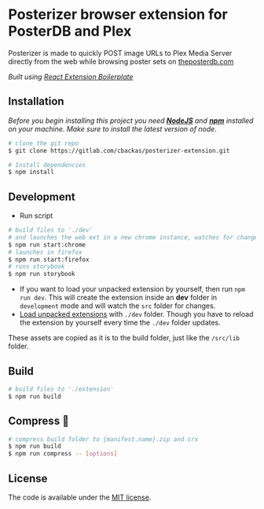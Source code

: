 # Posterizer browser extension for PosterDB and Plex

Posterizer is made to quickly POST image URLs to Plex Media Server directly from the web while browsing poster sets on [theposterdb.com](https://theposterdb.com/)

*Built using [React Extension Boilerplate](https://github.com/kryptokinght/react-extension-boilerplate)*


## Installation

*Before you begin installing this project you need [**NodeJS**](https://nodejs.org/en/) and [**npm**](https://www.npmjs.com/get-npm) installed on your machine. Make sure to install the latest version of node.*

```bash
# clone the git repo
$ git clone https://gitlab.com/cbackas/posterizer-extension.git

# Install dependencies
$ npm install
```

## Development

* Run script
```bash
# build files to './dev' 
# and launches the web ext in a new chrome instance, watches for changes and updates
$ npm run start:chrome
# launches in firefox
$ npm run start:firefox
# runs storybook
$ npm run storybook
```

* If you want to load your unpacked extension by yourself, then run `npm run dev`. This will create the extension inside an **dev** folder in `development` mode and will watch the `src` folder for changes.   
* [Load unpacked extensions](https://developer.chrome.com/extensions/getstarted#unpacked) with `./dev` folder. Though you have to reload the extension by yourself every time the `./dev` folder updates.
  
These assets are copied as it is to the build folder, just like the `/src/lib` folder.


## Build

```bash
# build files to './extension'
$ npm run build
```


## Compress :nut_and_bolt: 

```bash
# compress build folder to {manifest.name}.zip and crx
$ npm run build
$ npm run compress -- [options]
```

## License

The code is available under the [MIT license](LICENSE).
